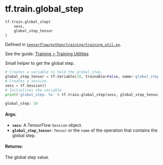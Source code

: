 <div itemscope itemtype="http://developers.google.com/ReferenceObject">
<meta itemprop="name" content="tf.train.global_step" />
</div>

# tf.train.global_step

``` python
tf.train.global_step(
    sess,
    global_step_tensor
)
```



Defined in [`tensorflow/python/training/training_util.py`](https://www.tensorflow.org/code/tensorflow/python/training/training_util.py).

See the guide: [Training > Training Utilities](../../../../api_guides/python/train.md#Training_Utilities)

Small helper to get the global step.

```python
# Creates a variable to hold the global_step.
global_step_tensor = tf.Variable(10, trainable=False, name='global_step')
# Creates a session.
sess = tf.Session()
# Initializes the variable.
print('global_step: %s' % tf.train.global_step(sess, global_step_tensor))

global_step: 10
```

#### Args:

* <b>`sess`</b>: A TensorFlow `Session` object.
* <b>`global_step_tensor`</b>:  `Tensor` or the `name` of the operation that contains
    the global step.


#### Returns:

The global step value.
